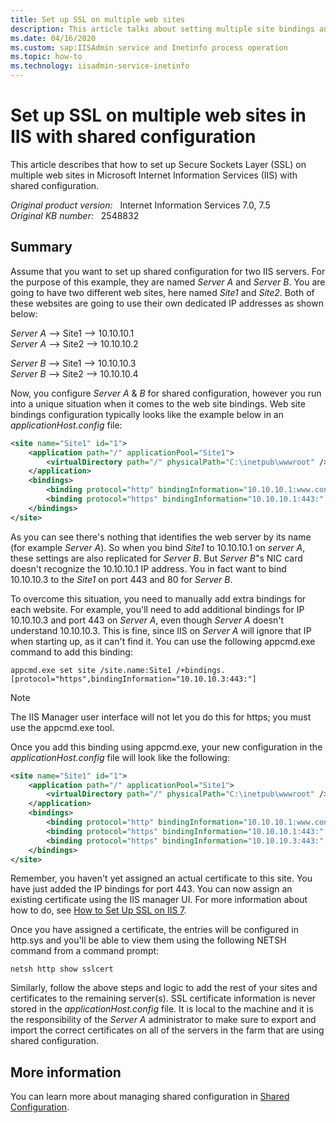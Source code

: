 ```yaml
---
title: Set up SSL on multiple web sites
description: This article talks about setting multiple site bindings and SSL in shared configuration in IIS 7.0 and IIS 7.5.
ms.date: 04/16/2020
ms.custom: sap:IISAdmin service and Inetinfo process operation
ms.topic: how-to
ms.technology: iisadmin-service-inetinfo
---
```

# Set up SSL on multiple web sites in IIS with shared configuration

This article describes that how to set up Secure Sockets Layer (SSL) on multiple web sites in Microsoft Internet Information Services (IIS) with shared configuration.

_Original product version:_ &nbsp; Internet Information Services 7.0, 7.5  
_Original KB number:_ &nbsp; 2548832

## Summary

Assume that you want to set up shared configuration for two IIS servers. For the purpose of this example, they are named *Server A* and *Server B*. You are going to have two different web sites, here named *Site1* and *Site2*. Both of these websites are going to use their own dedicated IP addresses as shown below:

*Server A* --> Site1 --> 10.10.10.1  
*Server A* --> Site2 --> 10.10.10.2

*Server B* --> Site1 --> 10.10.10.3  
*Server B* --> Site2 --> 10.10.10.4  

Now, you configure *Server A* & *B* for shared configuration, however you run into a unique situation when it comes to the web site bindings. Web site bindings configuration typically looks like the example below in an *applicationHost.config* file:

```xml
<site name="Site1" id="1">
    <application path="/" applicationPool="Site1">  
        <virtualDirectory path="/" physicalPath="C:\inetpub\wwwroot" />
    </application>
    <bindings>  
        <binding protocol="http" bindingInformation="10.10.10.1:www.contoso.com" />
        <binding protocol="https" bindingInformation="10.10.10.1:443:" />
    </bindings>
</site>
```

As you can see there's nothing that identifies the web server by its name (for example *Server A*). So when you bind *Site1* to 10.10.10.1 on *server A*, these settings are also replicated for *Server B*. But *Server B*"s NIC card doesn't recognize the 10.10.10.1 IP address. You in fact want to bind 10.10.10.3 to the *Site1* on port 443 and 80 for *Server B*.

To overcome this situation, you need to manually add extra bindings for each website. For example, you'll need to add additional bindings for IP 10.10.10.3 and port 443 on *Server A*, even though *Server A* doesn't understand 10.10.10.3. This is fine, since IIS on *Server A* will ignore that IP when starting up, as it can't find it. You can use the following appcmd.exe command to add this binding:

```console
appcmd.exe set site /site.name:Site1 /+bindings.[protocol="https",bindingInformation="10.10.10.3:443:"]
```

> [!NOTE]
> The IIS Manager user interface will not let you do this for https; you must use the appcmd.exe tool.

Once you add this binding using appcmd.exe, your new configuration in the *applicationHost.config* file will look like the following:

```xml
<site name="Site1" id="1">  
    <application path="/" applicationPool="Site1">
        <virtualDirectory path="/" physicalPath="C:\inetpub\wwwroot" />
    </application>  
    <bindings>
        <binding protocol="http" bindingInformation="10.10.10.1:www.contoso.com" />
        <binding protocol="https" bindingInformation="10.10.10.1:443:" />
        <binding protocol="https" bindingInformation="10.10.10.3:443:" />
    </bindings>
</site>
```

Remember, you haven't yet assigned an actual certificate to this site. You have just added the IP bindings for port 443. You can now assign an existing certificate using the IIS manager UI. For more information about how to do, see [How to Set Up SSL on IIS 7](/iis/manage/configuring-security/how-to-set-up-ssl-on-iis).

Once you have assigned a certificate, the entries will be configured in http.sys and you'll be able to view them using the following NETSH command from a command prompt:

```console
netsh http show sslcert  
```

Similarly, follow the above steps and logic to add the rest of your sites and certificates to the remaining server(s). SSL certificate information is never stored in the *applicationHost.config* file. It is local to the machine and it is the responsibility of the *Server A* administrator to make sure to export and import the correct certificates on all of the servers in the farm that are using shared configuration.

## More information

You can learn more about managing shared configuration in [Shared Configuration](/iis/manage/managing-your-configuration-settings/shared-configuration_264).
